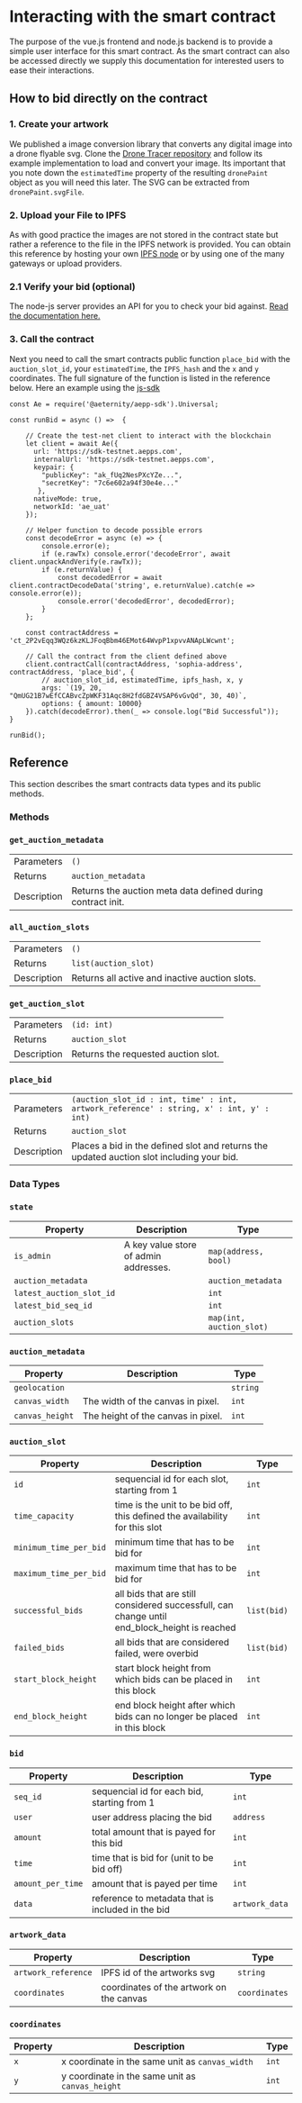 # Interacting with the smart contract
The purpose of the vue.js frontend and node.js backend is to provide a simple user interface for this smart contract. 
As the smart contract can also be accessed directly we supply this documentation for interested users to ease their interactions.

## How to bid directly on the contract

### 1. Create your artwork
We published a image conversion library that converts any digital image into a drone flyable svg. 
Clone the [Drone Tracer repository](https://github.com/Drone-Graffiti/DroneTracer) and follow its 
example implementation to load and convert your image.
Its important that you note down the `estimatedTime` property of the resulting `dronePaint` object as 
you will need this later. The SVG can be extracted from `dronePaint.svgFile`.

### 2. Upload your File to IPFS

As with good practice the images are not stored in the contract state but rather a reference to the 
file in the IPFS network is provided. You can obtain this reference by hosting your own
 [IPFS node](https://docs.ipfs.io/introduction/install/) or by using one of the many gateways or upload providers.

### 2.1 Verify your bid (optional)

The node-js server provides an API for you to check your bid against. [Read the documentation here.](https://github.com/aeternity/aepp-drone-painting/tree/master/node-server/docs/SANITY.md)

### 3. Call the contract

Next you need to call the smart contracts public function `place_bid` with the `auction_slot_id`, your `estimatedTime`, the `IPFS_hash` and 
the `x` and `y` coordinates. The full signature of the function is listed in the reference below. Here an example using 
the [js-sdk](https://github.com/aeternity/aepp-sdk-js/)

```
const Ae = require('@aeternity/aepp-sdk').Universal;

const runBid = async () =>  {

    // Create the test-net client to interact with the blockchain
    let client = await Ae({
      url: 'https://sdk-testnet.aepps.com',
      internalUrl: 'https://sdk-testnet.aepps.com',
      keypair: {
        "publicKey": "ak_fUq2NesPXcYZe...",
        "secretKey": "7c6e602a94f30e4e..."
       },
      nativeMode: true,
      networkId: 'ae_uat'
    });

    // Helper function to decode possible errors
    const decodeError = async (e) => {
        console.error(e);
        if (e.rawTx) console.error('decodeError', await client.unpackAndVerify(e.rawTx));
        if (e.returnValue) {
            const decodedError = await client.contractDecodeData('string', e.returnValue).catch(e => console.error(e));
            console.error('decodedError', decodedError);
        }
    };
    
    const contractAddress = 'ct_2P2vEqq3WQz6kzKLJFoqBbm46EMot64WvpP1xpvvANApLWcwnt';

    // Call the contract from the client defined above
    client.contractCall(contractAddress, 'sophia-address', contractAddress, 'place_bid', {
        // auction_slot_id, estimatedTime, ipfs_hash, x, y
        args: `(19, 20, "QmUG21B7wEfCCABvcZpWKF31Aqc8H2fdGBZ4VSAP6vGvQd", 30, 40)`,
        options: { amount: 10000}
    }).catch(decodeError).then(_ => console.log("Bid Successful"));
}

runBid();

```

## Reference

This section describes the smart contracts data types and its public methods.

### Methods

### `get_auction_metadata`

| | |
| ------------- | ------------- |
| Parameters | `()` |
| Returns | `auction_metadata` |
| Description | Returns the auction meta data defined during contract init. |

### `all_auction_slots`

| | |
| ------------- | ------------- |
| Parameters | `()` |
| Returns | `list(auction_slot)` |
| Description | Returns all active and inactive auction slots. |

### `get_auction_slot`

| | |
| ------------- | ------------- |
| Parameters | `(id: int)` |
| Returns | `auction_slot` |
| Description | Returns the requested auction slot. |

### `place_bid`

| | |
| ------------- | ------------- |
| Parameters | `(auction_slot_id : int, time' : int, artwork_reference' : string, x' : int, y' : int)` |
| Returns | `auction_slot` |
| Description | Places a bid in the defined slot and returns the updated auction slot including your bid. |

### Data Types

### `state`

| Property      | Description   | Type          |
| ------------- | ------------- | ------------- |
| `is_admin`                        | A key value store of admin addresses.  | `map(address, bool)`  |
| `auction_metadata`                |                                     | `auction_metadata`   |
| `latest_auction_slot_id`          |   | `int`       |
| `latest_bid_seq_id`          |   | `int`       |
| `auction_slots `          |   | `map(int, auction_slot)`       |


### `auction_metadata`

| Property      | Description   | Type          |
| ------------- | ------------- | ------------- |
| `geolocation`    |                                     | `string`    |
| `canvas_width`   |  The width of the canvas in pixel.  | `int`       |
| `canvas_height`  | The height of the canvas in pixel.  | `int`       |

### `auction_slot`

| Property      | Description   | Type          |
| ------------- | ------------- | ------------- |
| `id`          | sequencial id for each slot, starting from 1  | `int`       |
| `time_capacity`          | time is the unit to be bid off, this defined the availability for this slot  | `int`       |
| `minimum_time_per_bid`          | minimum time that has to be bid for  | `int`       |
| `maximum_time_per_bid`          | maximum time that has to be bid for  | `int`       |
| `successful_bids` | all bids that are still considered successfull, can change until end_block_height is reached  | `list(bid)`  |
| `failed_bids`                   | all bids that are considered failed, were overbid  | `list(bid)`       |
| `start_block_height`            | start block height from which bids can be placed in this block  | `int`       |
| `end_block_height`              | end block height after which bids can no longer be placed in this block  | `int`       |

### `bid`

| Property      | Description   | Type          |
| ------------- | ------------- | ------------- |
| `seq_id `          | sequencial id for each bid, starting from 1  | `int`       |
| `user  `          | user address placing the bid  | `address `       |
| `amount  `          | total amount that is payed for this bid  | `int`       |
| `time  `          | time that is bid for (unit to be bid off)  | `int`       |
| `amount_per_time`          | amount that is payed per time  | `int`       |
| `data   `          | reference to metadata that is included in the bid  | `artwork_data`       |

### `artwork_data`

| Property      | Description   | Type          |
| ------------- | ------------- | ------------- |
| `artwork_reference`          | IPFS id of the artworks svg | `string`       |
| `coordinates`          | coordinates of the artwork on the canvas | `coordinates`       |

### `coordinates`

| Property      | Description   | Type          |
| ------------- | ------------- | ------------- |
| `x`          | x coordinate in the same unit as `canvas_width` | `int`       |
| `y`          | y coordinate in the same unit as `canvas_height` | `int`       |

